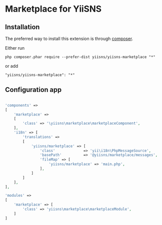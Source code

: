 Marketplace for YiiSNS
===================================

Installation
------------

The preferred way to install this extension is through [composer](https://getcomposer.org/download/).

Either run

```
php composer.phar require --prefer-dist yiisns/yiisns-marketplace "*"
```

or add

```
"yiisns/yiisns-marketplace": "*"
```

Configuration app
----------

```php

'components' =>
[
    'marketplace' =>
    [
        'class' => '\yiisns\marketplace\marketplaceComponent',
    ],
    'i18n' => [
        'translations' =>
        [
            'yiisns/marketplace' => [
                'class'             => 'yii\i18n\PhpMessageSource',
                'basePath'          => '@yiisns/marketplace/messages',
                'fileMap' => [
                    'yiisns/marketplace' => 'main.php',
                ],
            ]
        ]
    ],
],

'modules' =>
[
    'marketplace' => [
        'class' => 'yiisns\marketplace\marketplaceModule',
    ]
]

```
